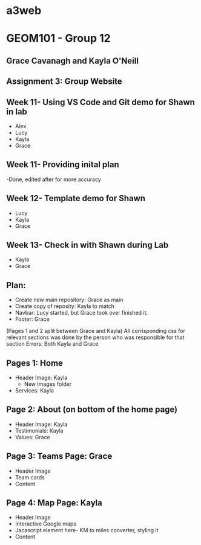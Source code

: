# a3web
# GEOM101 - Group 12
## Grace Cavanagh and Kayla O'Neill
## Assignment 3: Group Website


## Week 11- Using VS Code and Git demo for Shawn in lab 
- Alex
- Lucy
- Kayla
- Grace

## Week 11- Providing inital plan 
-Done, edited after for more accuracy 

## Week 12- Template demo for Shawn
- Lucy
- Kayla
- Grace

## Week 13- Check in with Shawn during Lab
- Kayla
- Grace

## Plan:
- Create new main repository: Grace as main
- Create copy of reposity: Kayla to match
- Navbar: Lucy started, but Grace took over finished it. 
- Footer: Grace

(Pages 1 and 2 split between Grace and Kayla) 
All corrisponding css for relevant sections was done by the person who was responsible for that section
Errors: Both Kayla and Grace

## Pages 1: Home 
- Header Image: Kayla 
    - New Images folder 
- Services: Kayla 

## Page 2: About (on bottom of the home page)
- Header Image: Kayla
- Testimonials: Kayla 
- Values: Grace 

## Page 3: Teams Page: Grace
- Header Image
- Team cards
- Content

## Page 4: Map Page: Kayla
- Header Image
- Interactive Google maps
- Jacascript element here- KM to miles converter, styling it
- Content
